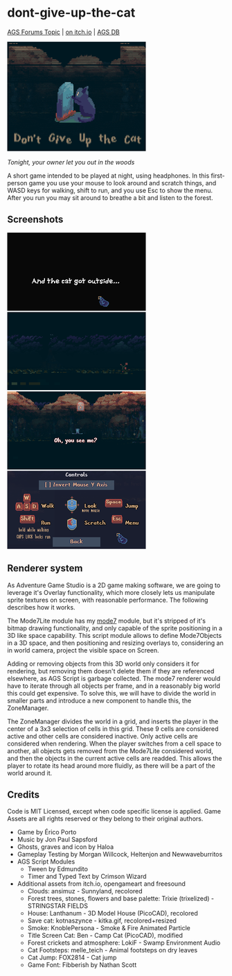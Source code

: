 # dont-give-up-the-cat

[AGS Forums Topic](https://www.adventuregamestudio.co.uk/forums/completed-game-announcements/don-t-give-up-the-cat/) | [on itch.io](https://eri0o.itch.io/dont-give-up-the-cat) | [AGS DB](https://www.adventuregamestudio.co.uk/site/games/game/2643-don-t-give-up-the-cat/)

<img src="images/dgutc_cover.gif" width="320">

*Tonight, your owner let you out in the woods*

A short game intended to be played at night, using headphones. In this first-person game you use your mouse to look around and scratch things, and WASD keys for walking, shift to run, and you use Esc to show the menu. After you run you may sit around to breathe a bit and listen to the forest. 

## Screenshots

<img src="images/screenshot_00.png" width="320"> <img src="images/screenshot_01.png" width="320">
<img src="images/screenshot_02.png" width="320"> <img src="images/controls.png" width="320">

## Renderer system

As Adventure Game Studio is a 2D game making software, we are going to leverage it's Overlay functionality, which more closely lets us manipulate sprite textures on screen, with reasonable performance. The following describes how it works.

The Mode7Lite module has my [mode7](https://github.com/ericoporto/mode7) module, but it's stripped of it's bitmap drawing functionality, and only capable of the sprite positioning in a 3D like space capability. This script module allows to define Mode7Objects in a 3D space, and then positioning and resizing overlays to, considering an in world camera, project the visible space on Screen.

Adding or removing objects from this 3D world only considers it for rendering, but removing them doesn't delete them if they are referenced elsewhere, as AGS Script is garbage collected. The mode7 renderer would have to iterate through all objects per frame, and in a reasonably big world this could get expensive. To solve this, we will have to divide the world in smaller parts and introduce a new component to handle this, the ZoneManager.

The ZoneManager divides the world in a grid, and inserts the player in the center of a 3x3 selection of cells in this grid. These 9 cells are considered active and other cells are considered inactive. Only active cells are considered when rendering. When the player switches from a cell space to another, all objects gets removed from the Mode7Lite considered world, and then the objects in the current active cells are readded. This allows the player to rotate its head around more fluidly, as there will be a part of the world around it.


## Credits

Code is MIT Licensed, except when code specific license is applied. Game Assets are all rights reserved or they belong to their original authors.

- Game by Érico Porto
- Music by Jon Paul Sapsford
- Ghosts, graves and icon by Haloa
- Gameplay Testing by Morgan Willcock, Heltenjon and Newwaveburritos
- AGS ​Script Modules
  - Tween by ​Edmundito
  - ​​Timer and Typed Text by  ​Crimson Wizard
- Additional assets from itch.io, opengameart and freesound
  - Clouds: ansimuz - Sunnyland,  recolored
  - Forest trees, stones, flowers and base palette: Trixie (trixelized) - STRINGSTAR FIELDS
  - House: Lanthanum - 3D Model House (PicoCAD),  recolored
  - Save cat: kotnaszynce - kitka.gif,  recolored+resized
  - Smoke: KnoblePersona - Smoke & Fire Animated Particle
  - Title Screen Cat: Ben - Camp Cat (PicoCAD), modified
  - Forest crickets and atmosphere: LokiF - Swamp Environment Audio
  - Cat Footsteps: melle_teich - Animal footsteps on dry leaves
  - Cat Jump: FOX2814 - Cat jump
  - Game Font: Fibberish by  Nathan Scott
